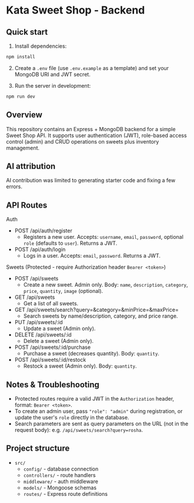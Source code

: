 # Kata Sweet Shop - Backend

Quick start
-----------
1. Install dependencies:

```bash
npm install
```

2. Create a `.env` file (use `.env.example` as a template) and set your MongoDB URI and JWT secret.

3. Run the server in development:

```bash
npm run dev
```

Overview
--------
This repository contains an Express + MongoDB backend for a simple Sweet Shop API. It supports user authentication (JWT), role-based access control (admin) and CRUD operations on sweets plus inventory management.

AI attribution
----------------------
AI contribution was limited to generating starter code and fixing a few errors.

API Routes
----------
Auth
- POST /api/auth/register
  - Registers a new user. Accepts: `username`, `email`, `password`, optional `role` (defaults to `user`). Returns a JWT.
- POST /api/auth/login
  - Logs in a user. Accepts: `email`, `password`. Returns a JWT.

Sweets (Protected - require Authorization header `Bearer <token>`)
- POST /api/sweets
  - Create a new sweet. Admin only. Body: `name`, `description`, `category`, `price`, `quantity`, `image` (optional).
- GET /api/sweets
  - Get a list of all sweets.
- GET /api/sweets/search?query=&category=&minPrice=&maxPrice=
  - Search sweets by name/description, category, and price range.
- PUT /api/sweets/:id
  - Update a sweet (Admin only).
- DELETE /api/sweets/:id
  - Delete a sweet (Admin only).
- POST /api/sweets/:id/purchase
  - Purchase a sweet (decreases quantity). Body: `quantity`.
- POST /api/sweets/:id/restock
  - Restock a sweet (Admin only). Body: `quantity`.

Notes & Troubleshooting
-----------------------
- Protected routes require a valid JWT in the `Authorization` header, format: `Bearer <token>`.
- To create an admin user, pass `"role": "admin"` during registration, or update the user's `role` directly in the database.
- Search parameters are sent as query parameters on the URL (not in the request body): e.g. `/api/sweets/search?query=rosha`.

Project structure
-----------------
- `src/`
  - `config/` - database connection
  - `controllers/` - route handlers
  - `middleware/` - auth middleware
  - `models/` - Mongoose schemas
  - `routes/` - Express route definitions

